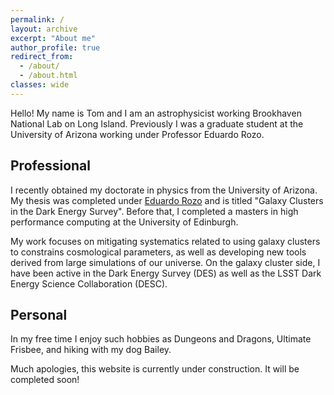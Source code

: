 ```yaml
---
permalink: /
layout: archive
excerpt: "About me"
author_profile: true
redirect_from: 
  - /about/
  - /about.html
classes: wide
---
```

Hello! My name is Tom and I am an astrophysicist working Brookhaven National Lab on Long Island. Previously I was a graduate student at the University of Arizona working under Professor Eduardo Rozo.

## Professional

I recently obtained my doctorate in physics from the University of Arizona. My thesis was completed under [Eduardo Rozo](http://w3.physics.arizona.edu/people/eduardo-rozo) and is titled "Galaxy Clusters in the Dark Energy Survey". Before that, I completed a masters in high performance computing at the University of Edinburgh.

My work focuses on mitigating systematics related to using galaxy clusters to constrains cosmological parameters, as well as developing new tools derived from large simulations of our universe. On the galaxy cluster side, I have been active in the Dark Energy Survey (DES) as well as the LSST Dark Energy Science Collaboration (DESC).

## Personal
In my free time I enjoy such hobbies as Dungeons and Dragons, Ultimate Frisbee, and hiking with my dog Bailey.

Much apologies, this website is currently under construction. It will be completed soon!